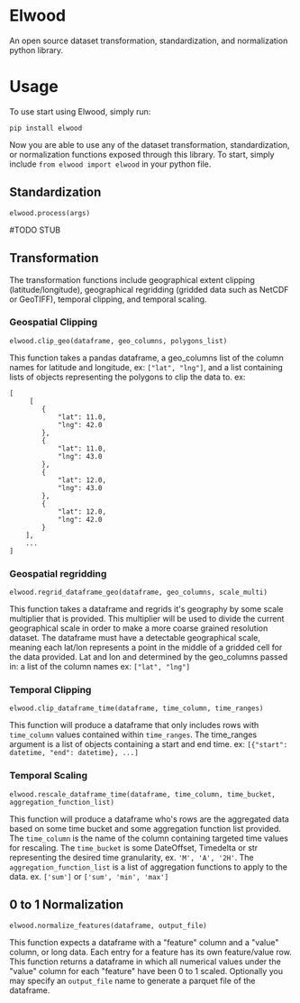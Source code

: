 # Elwood
An open source dataset transformation, standardization, and normalization python library.

# Usage

To use start using Elwood, simply run:

`pip install elwood`

Now you are able to use any of the dataset transformation, standardization, or normalization functions exposed through this library. To start, simply include `from elwood import elwood` in your python file. 

## Standardization
`elwood.process(args)`

#TODO STUB

## Transformation

The transformation functions include geographical extent clipping (latitude/longitude), geographical regridding (gridded data such as NetCDF or GeoTIFF), temporal clipping, and temporal scaling. 

### Geospatial Clipping

`elwood.clip_geo(dataframe, geo_columns, polygons_list)`

This function takes a pandas dataframe, a geo_columns list of the column names for latitude and longitude, ex: `["lat", "lng"]`, and a list containing lists of objects representing the polygons to clip the data to. ex: 
```
[
     [
        {
            "lat": 11.0,
            "lng": 42.0
        },
        {
            "lat": 11.0,
            "lng": 43.0
        },
        {
            "lat": 12.0,
            "lng": 43.0
        },
        {
            "lat": 12.0,
            "lng": 42.0
        }
    ],
    ...
]
```
### Geospatial regridding

`elwood.regrid_dataframe_geo(dataframe, geo_columns, scale_multi)`

This function takes a dataframe and regrids it's geography by some scale multiplier that is provided. This multiplier will be used to divide the current geographical scale in order to make a more coarse grained resolution dataset. The dataframe must have a detectable geographical scale, meaning each lat/lon represents a point in the middle of a gridded cell for the data provided. Lat and lon and determined by the geo_columns passed in: a list of the column names ex: `["lat", "lng"]`

### Temporal Clipping
`elwood.clip_dataframe_time(dataframe, time_column, time_ranges)`

This function will produce a dataframe that only includes rows with `time_column` values contained within `time_ranges`. The time_ranges argument is a list of objects containing a start and end time. ex: `[{"start": datetime, "end": datetime}, ...]`

### Temporal Scaling
`elwood.rescale_dataframe_time(dataframe, time_column, time_bucket, aggregation_function_list)`

This function will produce a dataframe who's rows are the aggregated data based on some time bucket and some aggregation function list provided. The `time_column` is the name of the column containing targeted time values for rescaling. The `time_bucket` is some DateOffset, Timedelta or str representing the desired time granularity, ex. `'M', 'A', '2H'`. The `aggregation_function_list` is a list of aggregation functions to apply to the data.  ex. `['sum']` or `['sum', 'min', 'max']`

## 0 to 1 Normalization

`elwood.normalize_features(dataframe, output_file)`

This function expects a dataframe with a "feature" column and a "value" column, or long data. Each entry for a feature has its own feature/value row.
This function returns a dataframe in which all numerical values under the "value" column for each "feature" have been 0 to 1 scaled.
Optionally you may specify an `output_file` name to generate a parquet file of the dataframe.
